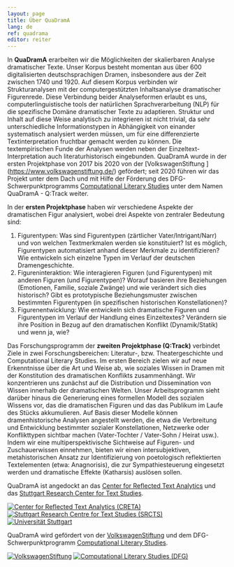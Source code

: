 ```yaml
---
layout: page
title: Über QuaDramA
lang: de
ref: quadrama
editor: reiter
---
```


In **QuaDramA** erarbeiten wir die Möglichkeiten der skalierbaren Analyse dramatischer Texte. Unser Korpus besteht momentan aus über 600 digitalisierten deutschsprachigen Dramen, insbesondere aus der Zeit zwischen 1740 und 1920. Auf diesem Korpus verbinden wir Strukturanalysen mit der computergestützten Inhaltsanalyse dramatischer Figurenrede. Diese Verbindung beider Analyseformen erlaubt es uns, computerlinguistische tools der natürlichen Sprachverarbeitung (NLP) für die spezifische Domäne dramatischer Texte zu adaptieren. Struktur und Inhalt auf diese Weise analytisch zu integrieren ist nicht trivial, da sehr unterschiedliche Informationstypen in Abhängigkeit von einander systematisch analysiert werden müssen, um für eine differenzierte Textinterpretation fruchtbar gemacht werden zu können. Die textempirischen Funde der Analysen werden neben der Einzeltext-Interpretation auch literaturhistorisch eingebunden.
QuaDramA wurde in der ersten Projektphase von 2017 bis 2020 von der [VolkswagenStiftung ] (https://www.volkswagenstiftung.de/) gefördert; seit 2020 führen wir das Projekt unter dem Dach und mit Hilfe der Förderung des DFG-Schwerpunktprogramms [Computational Literary Studies](https://dfg-spp-cls.github.io/) unter dem Namen QuaDramA - Q:Track weiter. 

In der **ersten Projektphase** haben wir verschiedene Aspekte der dramatischen Figur analysiert, wobei drei Aspekte von zentraler Bedeutung sind:
1.	Figurentypen: Was sind Figurentypen (zärtlicher Vater/Intrigant/Narr) und von welchen Textmerkmalen werden sie konstituiert? Ist es möglich, Figurentypen automatisiert anhand dieser Merkmale zu identifizieren? Wie entwickeln sich einzelne Typen im Verlauf der deutschen Dramengeschichte.
2.	Figureninteraktion: Wie interagieren Figuren (und Figurentypen) mit anderen Figuren (und Figurentypen)? Worauf basieren ihre Beziehungen (Emotionen, Familie, soziale Zwänge) und wie verändert sich dies historisch? Gibt es prototypische Beziehungsmuster zwischen bestimmten Figurentypen (in spezifischen historischen Konstellationen)?
3.	Figurenentwicklung: Wie entwickeln sich dramatische Figuren und Figurentypen im Verlauf der Handlung eines Einzeltextes? Verändern sie ihre Position in Bezug auf den dramatischen Konflikt (Dynamik/Statik) und wenn ja, wie?

Das Forschungsprogramm der **zweiten Projektphase (Q:Track)** verbindet Ziele in zwei Forschungsbereichen: Literatur-, bzw. Theatergeschichte und Computational Literary Studies. Im ersten Bereich zielen wir auf neue Erkenntnisse über die Art und Weise ab, wie soziales Wissen in Dramen mit der Konstitution des dramatischen Konflikts zusammenhängt. Wir konzentrieren uns zunächst auf die Distribution und Dissemination von Wissen innerhalb der dramatischen Welten. Unser Arbeitsprogramm sieht darüber hinaus die Generierung eines formellen Modell des sozialen Wissens vor, das die dramatischen Figuren und das das Publikum im Laufe des Stücks akkumulieren. Auf Basis dieser Modelle können dramenhistorische Analysen angestellt werden, die etwa die Verbreitung und Entwicklung bestimmter sozialer Konstellationen, Netzwerke oder Konflikttypen sichtbar machen (Vater-Tochter / Vater-Sohn / Heirat usw.). Indem wir eine multiperspektivische Sichtweise auf Figuren- und Zuschauerwissen einnehmen, bieten wir einen intersubjektiven, metahistorischen Ansatz zur Identifizierung von poetologisch reflektierten Textelementen (etwa: Anagnorisis), die zur Sympathiesteuerung eingesetzt werden und dramatische Effekte (Katharsis) auslösen sollen.


QuaDramA ist angedockt an das [Center for Reflected Text Analytics](http://www.creta.uni-stuttgart.de) und das [Stuttgart Research Center for Text Studies](http://www.ts.uni-stuttgart.de).

<div class="logoline">
  <a href="http://www.creta.uni-stuttgart.de"><img src="{{ site.url }}/assets/about/creta.png" alt="Center for Reflected Text Analytics (CRETA)" /></a>
  <a href="http://www.ts.uni-stuttgart.de/"><img src="{{ site.url }}/assets/about/SRCTS.png" alt="Stuttgart Research Centre for Text Studies (SRCTS)" /></a>
  <a href="http://www.uni-stuttgart.de"><img src="{{ site.url }}/assets/about/uni.de.png" alt="Universität Stuttgart" /></a>
</div>


QuaDramA wird gefördert von der <a href="https://www.volkswagenstiftung.de">VolkswagenStiftung</a> und dem DFG-Schwerpunktprogramm [Computational Literary Studies](https://dfg-spp-cls.github.io/home/).

<div class="logoline">
<a href="https://www.volkswagenstiftung.de"><img src="{{site.url}}/assets/about/vw.gif" alt="VolkswagenStiftung" /></a>
<a href="https://dfg-spp-cls.github.io/projects/"><img src="{{site.url}}/assets/about/CLS.jpg" alt="Computational Literary Studies (DFG)" /></a>
</div>

